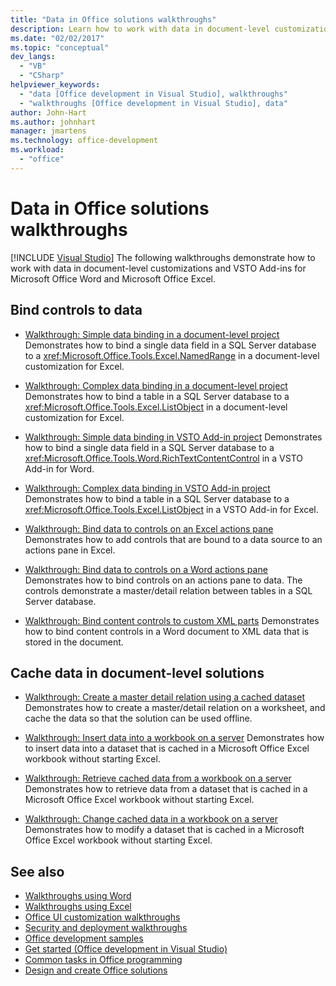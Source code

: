 ```yaml
---
title: "Data in Office solutions walkthroughs"
description: Learn how to work with data in document-level customizations and VSTO Add-ins for Microsoft Word and Microsoft Excel.
ms.date: "02/02/2017"
ms.topic: "conceptual"
dev_langs:
  - "VB"
  - "CSharp"
helpviewer_keywords:
  - "data [Office development in Visual Studio], walkthroughs"
  - "walkthroughs [Office development in Visual Studio], data"
author: John-Hart
ms.author: johnhart
manager: jmartens
ms.technology: office-development
ms.workload:
  - "office"
---
```

# Data in Office solutions walkthroughs

 [!INCLUDE [Visual Studio](~/includes/applies-to-version/vs-windows-only.md)]
  The following walkthroughs demonstrate how to work with data in document-level customizations and VSTO Add-ins for Microsoft Office Word and Microsoft Office Excel.

## Bind controls to data
- [Walkthrough: Simple data binding in a document-level project](../vsto/walkthrough-simple-data-binding-in-a-document-level-project.md)
 Demonstrates how to bind a single data field in a SQL Server database to a <xref:Microsoft.Office.Tools.Excel.NamedRange> in a document-level customization for Excel.

- [Walkthrough: Complex data binding in a document-level project](../vsto/walkthrough-complex-data-binding-in-a-document-level-project.md)
 Demonstrates how to bind a table in a SQL Server database to a <xref:Microsoft.Office.Tools.Excel.ListObject> in a document-level customization for Excel.

- [Walkthrough: Simple data binding in VSTO Add-in project](../vsto/walkthrough-simple-data-binding-in-vsto-add-in-project.md)
 Demonstrates how to bind a single data field in a SQL Server database to a <xref:Microsoft.Office.Tools.Word.RichTextContentControl> in a VSTO Add-in for Word.

- [Walkthrough: Complex data binding in VSTO Add-in project](../vsto/walkthrough-complex-data-binding-in-vsto-add-in-project.md)
 Demonstrates how to bind a table in a SQL Server database to a <xref:Microsoft.Office.Tools.Excel.ListObject> in a VSTO Add-in for Excel.

- [Walkthrough: Bind data to controls on an Excel actions pane](../vsto/walkthrough-binding-data-to-controls-on-an-excel-actions-pane.md)
 Demonstrates how to add controls that are bound to a data source to an actions pane in Excel.

- [Walkthrough: Bind data to controls on a Word actions pane](../vsto/walkthrough-binding-data-to-controls-on-a-word-actions-pane.md)
 Demonstrates how to bind controls on an actions pane to data. The controls demonstrate a master/detail relation between tables in a SQL Server database.

- [Walkthrough: Bind content controls to custom XML parts](../vsto/walkthrough-binding-content-controls-to-custom-xml-parts.md)
 Demonstrates how to bind content controls in a Word document to XML data that is stored in the document.

## Cache data in document-level solutions
- [Walkthrough: Create a master detail relation using a cached dataset](../vsto/walkthrough-creating-a-master-detail-relation-using-a-cached-dataset.md)
 Demonstrates how to create a master/detail relation on a worksheet, and cache the data so that the solution can be used offline.

- [Walkthrough: Insert data into a workbook on a server](../vsto/walkthrough-inserting-data-into-a-workbook-on-a-server.md)
 Demonstrates how to insert data into a dataset that is cached in a Microsoft Office Excel workbook without starting Excel.

- [Walkthrough: Retrieve cached data from a workbook on a server](../vsto/walkthrough-retrieving-cached-data-from-a-workbook-on-a-server.md)
 Demonstrates how to retrieve data from a dataset that is cached in a Microsoft Office Excel workbook without starting Excel.

- [Walkthrough: Change cached data in a workbook on a server](../vsto/walkthrough-changing-cached-data-in-a-workbook-on-a-server.md)
 Demonstrates how to modify a dataset that is cached in a Microsoft Office Excel workbook without starting Excel.

## See also
- [Walkthroughs using Word](../vsto/walkthroughs-using-word.md)
- [Walkthroughs using Excel](../vsto/walkthroughs-using-excel.md)
- [Office UI customization walkthroughs](../vsto/office-ui-customization-walkthroughs.md)
- [Security and deployment walkthroughs](../vsto/security-and-deployment-walkthroughs.md)
- [Office development samples](../vsto/office-development-samples.md)
- [Get started &#40;Office development in Visual Studio&#41;](../vsto/getting-started-office-development-in-visual-studio.md)
- [Common tasks in Office programming](../vsto/common-tasks-in-office-programming.md)
- [Design and create Office solutions](../vsto/designing-and-creating-office-solutions.md)

